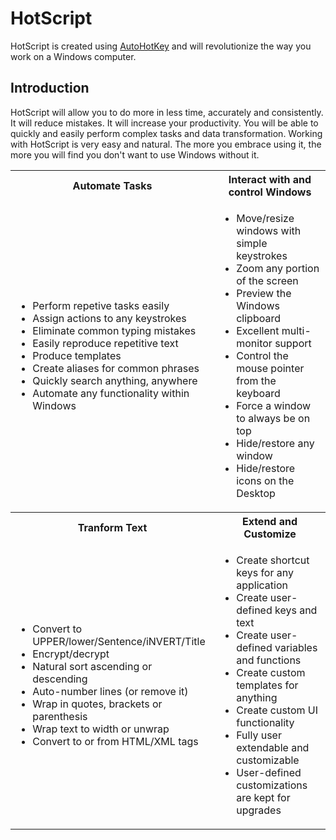 # HotScript

HotScript is created using [AutoHotKey](http://www.ahkscript.org) and will revolutionize the way you work on a Windows computer.

## Introduction

HotScript will allow you to do more in less time, accurately and consistently. It will reduce mistakes. It will increase your productivity. You
will be able to quickly and easily perform complex tasks and data transformation. Working with HotScript is very easy and natural. The
more you embrace using it, the more you will find you don't want to use Windows without it.

<table>
  <tr style="display:none"></tr>
  <tr>
    <th>Automate Tasks</th>
    <th>Interact with and control Windows</th>
  </tr>
  <tr>
    <td>
      <ul>
        <li>Perform repetive tasks easily</li>
        <li>Assign actions to any keystrokes</li>
        <li>Eliminate common typing mistakes</li>
        <li>Easily reproduce repetitive text</li>
        <li>Produce templates</li>
        <li>Create aliases for common phrases</li>
        <li>Quickly search anything, anywhere</li>
        <li>Automate any functionality within Windows</li>
      </ul>
    </td>
    <td>
      <ul>
        <li>Move/resize windows with simple keystrokes</li>
        <li>Zoom any portion of the screen</li>
        <li>Preview the Windows clipboard</li>
        <li>Excellent multi-monitor support</li>
        <li>Control the mouse pointer from the keyboard</li>
        <li>Force a window to always be on top</li>
        <li>Hide/restore any window</li>
        <li>Hide/restore icons on the Desktop</li>
      </ul>
    </td>
  </tr>
  <tr>
    <th>Tranform Text</th>
    <th>Extend and Customize</th>
  </tr>
  <tr>
    <td>
      <ul>
        <li>Convert to UPPER/lower/Sentence/iNVERT/Title</li>
        <li>Encrypt/decrypt</li>
        <li>Natural sort ascending or descending</li>
        <li>Auto-number lines (or remove it)</li>
        <li>Wrap in quotes, brackets or parenthesis</li>
        <li>Wrap text to width or unwrap</li>
        <li>Convert to or from HTML/XML tags</li>
      </ul>
    </td>
    <td>
      <ul>
        <li>Create shortcut keys for any application</li>
        <li>Create user-defined keys and text</li>
        <li>Create user-defined variables and functions</li>
        <li>Create custom templates for anything</li>
        <li>Create custom UI functionality</li>
        <li>Fully user extendable and customizable</li>
        <li>User-defined customizations are kept for upgrades</li>
      </ul>
    </td>
  </tr>
</table>

